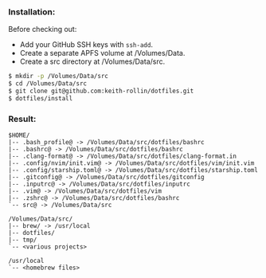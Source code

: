 ### Installation:

Before checking out:

* Add your GitHub SSH keys with `ssh-add`.
* Create a separate APFS volume at /Volumes/Data.
* Create a src directory at /Volumes/Data/src.

```bash
$ mkdir -p /Volumes/Data/src
$ cd /Volumes/Data/src
$ git clone git@github.com:keith-rollin/dotfiles.git
$ dotfiles/install
```

### Result:

```text
$HOME/
|-- .bash_profile@ -> /Volumes/Data/src/dotfiles/bashrc
|-- .bashrc@ -> /Volumes/Data/src/dotfiles/bashrc
|-- .clang-format@ -> /Volumes/Data/src/dotfiles/clang-format.in
|-- .config/nvim/init.vim@ -> /Volumes/Data/src/dotfiles/vim/init.vim
|-- .config/starship.toml@ -> /Volumes/Data/src/dotfiles/starship.toml
|-- .gitconfig@ -> /Volumes/Data/src/dotfiles/gitconfig
|-- .inputrc@ -> /Volumes/Data/src/dotfiles/inputrc
|-- .vim@ -> /Volumes/Data/src/dotfiles/vim
|-- .zshrc@ -> /Volumes/Data/src/dotfiles/bashrc
`-- src@ -> /Volumes/Data/src

/Volumes/Data/src/
|-- brew/ -> /usr/local
|-- dotfiles/
|-- tmp/
`-- <various projects>

/usr/local
`-- <homebrew files>
```
